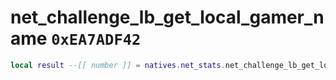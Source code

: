 # net_challenge_lb_get_local_gamer_name `0xEA7ADF42`

```lua
local result --[[ number ]] = natives.net_stats.net_challenge_lb_get_local_gamer_name()
```